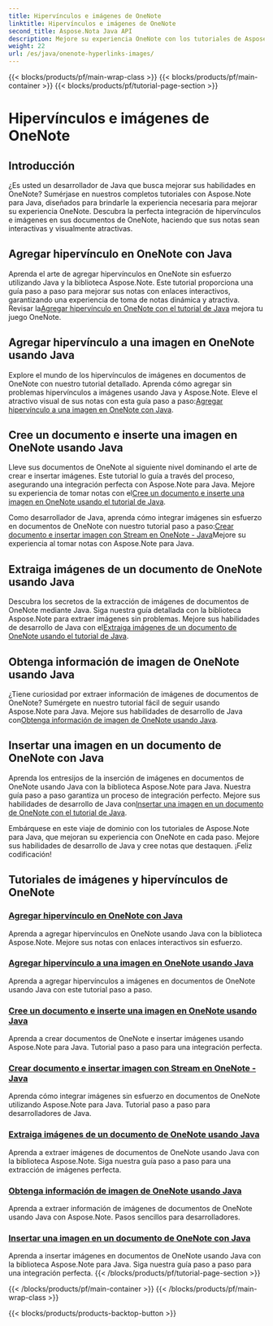 ```yaml
---
title: Hipervínculos e imágenes de OneNote
linktitle: Hipervínculos e imágenes de OneNote
second_title: Aspose.Nota Java API
description: Mejore su experiencia OneNote con los tutoriales de Aspose.Note para Java. Aprenda a agregar hipervínculos, insertar imágenes y extraer información de imágenes sin problemas con el desarrollo de Java.
weight: 22
url: /es/java/onenote-hyperlinks-images/
---
```


{{< blocks/products/pf/main-wrap-class >}}
{{< blocks/products/pf/main-container >}}
{{< blocks/products/pf/tutorial-page-section >}}

# Hipervínculos e imágenes de OneNote


## Introducción

¿Es usted un desarrollador de Java que busca mejorar sus habilidades en OneNote? Sumérjase en nuestros completos tutoriales con Aspose.Note para Java, diseñados para brindarle la experiencia necesaria para mejorar su experiencia OneNote. Descubra la perfecta integración de hipervínculos e imágenes en sus documentos de OneNote, haciendo que sus notas sean interactivas y visualmente atractivas.

## Agregar hipervínculo en OneNote con Java
 Aprenda el arte de agregar hipervínculos en OneNote sin esfuerzo utilizando Java y la biblioteca Aspose.Note. Este tutorial proporciona una guía paso a paso para mejorar sus notas con enlaces interactivos, garantizando una experiencia de toma de notas dinámica y atractiva. Revisar la[Agregar hipervínculo en OneNote con el tutorial de Java](./add-hyperlink/) mejora tu juego OneNote.

## Agregar hipervínculo a una imagen en OneNote usando Java
 Explore el mundo de los hipervínculos de imágenes en documentos de OneNote con nuestro tutorial detallado. Aprenda cómo agregar sin problemas hipervínculos a imágenes usando Java y Aspose.Note. Eleve el atractivo visual de sus notas con esta guía paso a paso:[Agregar hipervínculo a una imagen en OneNote con Java](./add-hyperlink-to-image/).

## Cree un documento e inserte una imagen en OneNote usando Java
 Lleve sus documentos de OneNote al siguiente nivel dominando el arte de crear e insertar imágenes. Este tutorial lo guía a través del proceso, asegurando una integración perfecta con Aspose.Note para Java. Mejore su experiencia de tomar notas con el[Cree un documento e inserte una imagen en OneNote usando el tutorial de Java](./build-doc-insert-image/).

 Como desarrollador de Java, aprenda cómo integrar imágenes sin esfuerzo en documentos de OneNote con nuestro tutorial paso a paso:[Crear documento e insertar imagen con Stream en OneNote - Java](./build-doc-insert-image-stream/)Mejore su experiencia al tomar notas con Aspose.Note para Java.

## Extraiga imágenes de un documento de OneNote usando Java
 Descubra los secretos de la extracción de imágenes de documentos de OneNote mediante Java. Siga nuestra guía detallada con la biblioteca Aspose.Note para extraer imágenes sin problemas. Mejore sus habilidades de desarrollo de Java con el[Extraiga imágenes de un documento de OneNote usando el tutorial de Java](./extract-images/).

## Obtenga información de imagen de OneNote usando Java
 ¿Tiene curiosidad por extraer información de imágenes de documentos de OneNote? Sumérgete en nuestro tutorial fácil de seguir usando Aspose.Note para Java. Mejore sus habilidades de desarrollo de Java con[Obtenga información de imagen de OneNote usando Java](./get-image-info/).

## Insertar una imagen en un documento de OneNote con Java
 Aprenda los entresijos de la inserción de imágenes en documentos de OneNote usando Java con la biblioteca Aspose.Note para Java. Nuestra guía paso a paso garantiza un proceso de integración perfecto. Mejore sus habilidades de desarrollo de Java con[Insertar una imagen en un documento de OneNote con el tutorial de Java](./insert-image/).

Embárquese en este viaje de dominio con los tutoriales de Aspose.Note para Java, que mejoran su experiencia con OneNote en cada paso. Mejore sus habilidades de desarrollo de Java y cree notas que destaquen. ¡Feliz codificación!
## Tutoriales de imágenes y hipervínculos de OneNote
### [Agregar hipervínculo en OneNote con Java](./add-hyperlink/)
Aprenda a agregar hipervínculos en OneNote usando Java con la biblioteca Aspose.Note. Mejore sus notas con enlaces interactivos sin esfuerzo.
### [Agregar hipervínculo a una imagen en OneNote usando Java](./add-hyperlink-to-image/)
Aprenda a agregar hipervínculos a imágenes en documentos de OneNote usando Java con este tutorial paso a paso.
### [Cree un documento e inserte una imagen en OneNote usando Java](./build-doc-insert-image/)
Aprenda a crear documentos de OneNote e insertar imágenes usando Aspose.Note para Java. Tutorial paso a paso para una integración perfecta.
### [Crear documento e insertar imagen con Stream en OneNote - Java](./build-doc-insert-image-stream/)
Aprenda cómo integrar imágenes sin esfuerzo en documentos de OneNote utilizando Aspose.Note para Java. Tutorial paso a paso para desarrolladores de Java.
### [Extraiga imágenes de un documento de OneNote usando Java](./extract-images/)
Aprenda a extraer imágenes de documentos de OneNote usando Java con la biblioteca Aspose.Note. Siga nuestra guía paso a paso para una extracción de imágenes perfecta.
### [Obtenga información de imagen de OneNote usando Java](./get-image-info/)
Aprenda a extraer información de imágenes de documentos de OneNote usando Java con Aspose.Note. Pasos sencillos para desarrolladores.
### [Insertar una imagen en un documento de OneNote con Java](./insert-image/)
Aprenda a insertar imágenes en documentos de OneNote usando Java con la biblioteca Aspose.Note para Java. Siga nuestra guía paso a paso para una integración perfecta.
{{< /blocks/products/pf/tutorial-page-section >}}

{{< /blocks/products/pf/main-container >}}
{{< /blocks/products/pf/main-wrap-class >}}

{{< blocks/products/products-backtop-button >}}
